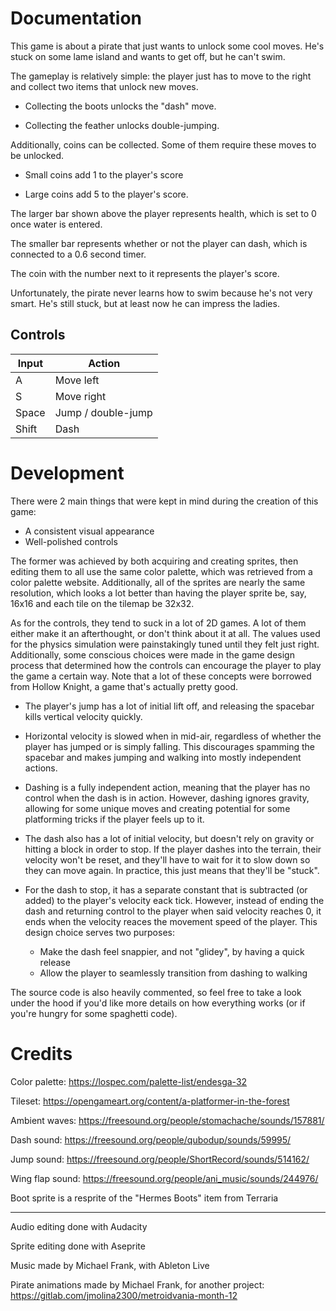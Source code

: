 # Documentation

This game is about a pirate that just wants to unlock some cool moves. He's stuck on some lame island and wants to get off, but he can't swim.

The gameplay is relatively simple: the player just has to move to the right and collect two items that unlock new moves.

- Collecting the boots unlocks the "dash" move.

- Collecting the feather unlocks double-jumping.

Additionally, coins can be collected. Some of them require these moves to be unlocked.

- Small coins add 1 to the player's score

- Large coins add 5 to the player's score.

The larger bar shown above the player represents health, which is set to 0 once water is entered.

The smaller bar represents whether or not the player can dash, which is connected to a 0.6 second timer.

The coin with the number next to it represents the player's score.

Unfortunately, the pirate never learns how to swim because he's not very smart. He's still stuck, but at least now he can impress the ladies.

## Controls

Input | Action             |
------|--------------------|
A     | Move left          |
S     | Move right         |
Space | Jump / double-jump |
Shift | Dash               |

# Development

There were 2 main things that were kept in mind during the creation of this game:
- A consistent visual appearance
- Well-polished controls 

The former was achieved by both acquiring and creating sprites, then editing them 
to all use the same color palette, which was retrieved from a color palette website.
Additionally, all of the sprites are nearly the same resolution, which looks a lot better
than having the player sprite be, say, 16x16 and each tile on the tilemap be 32x32.

As for the controls, they tend to suck in a lot of 2D games. A lot of them either make it an afterthought, 
or don't think about it at all. The values used for the physics simulation were painstakingly tuned until 
they felt just right. Additionally, some conscious choices were made in the game design process that 
determined how the controls can encourage the player to play the game a certain way. Note that
a lot of these concepts were borrowed from Hollow Knight, a game that's actually pretty good.

- The player's jump has a lot of initial lift off, and releasing the spacebar kills vertical velocity quickly.

- Horizontal velocity is slowed when in mid-air, regardless of whether the player has jumped
or is simply falling. This discourages spamming the spacebar and makes jumping and walking into mostly independent actions.

- Dashing is a fully independent action, meaning that the player has no control when the dash
is in action. However, dashing ignores gravity, allowing for some unique moves and creating
potential for some platforming tricks if the player feels up to it.

- The dash also has a lot of initial velocity, but doesn't rely on gravity or hitting a block
in order to stop. If the player dashes into the terrain, their velocity won't be reset, and 
they'll have to wait for it to slow down so they can move again. In practice, this just
means that they'll be "stuck".

- For the dash to stop, it has a separate constant that is subtracted (or added) to the
player's velocity eack tick. However, instead of ending the dash and returning control to the player when said velocity reaches 0,
it ends when the velocity reaces the movement speed of the player. This design choice serves two purposes:

  - Make the dash feel snappier, and not "glidey", by having a quick release
  - Allow the player to seamlessly transition from dashing to walking

The source code is also heavily commented, so feel free to take a look under the hood if you'd like more
details on how everything works (or if you're hungry for some spaghetti code).

# Credits

Color palette: https://lospec.com/palette-list/endesga-32

Tileset: https://opengameart.org/content/a-platformer-in-the-forest

Ambient waves: https://freesound.org/people/stomachache/sounds/157881/

Dash sound: https://freesound.org/people/qubodup/sounds/59995/

Jump sound: https://freesound.org/people/ShortRecord/sounds/514162/

Wing flap sound: https://freesound.org/people/ani_music/sounds/244976/

Boot sprite is a resprite of the "Hermes Boots" item from Terraria

---

Audio editing done with Audacity

Sprite editing done with Aseprite

Music made by Michael Frank, with Ableton Live

Pirate animations made by Michael Frank, for another project: https://gitlab.com/jmolina2300/metroidvania-month-12
